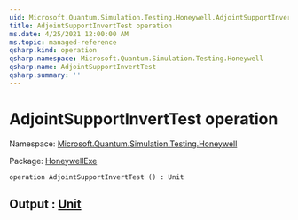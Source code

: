 ```yaml
---
uid: Microsoft.Quantum.Simulation.Testing.Honeywell.AdjointSupportInvertTest
title: AdjointSupportInvertTest operation
ms.date: 4/25/2021 12:00:00 AM
ms.topic: managed-reference
qsharp.kind: operation
qsharp.namespace: Microsoft.Quantum.Simulation.Testing.Honeywell
qsharp.name: AdjointSupportInvertTest
qsharp.summary: ''
---
```


# AdjointSupportInvertTest operation

Namespace: [Microsoft.Quantum.Simulation.Testing.Honeywell](xref:Microsoft.Quantum.Simulation.Testing.Honeywell)

Package: [HoneywellExe](https://nuget.org/packages/HoneywellExe)




```qsharp
operation AdjointSupportInvertTest () : Unit
```


## Output : [Unit](xref:microsoft.quantum.qsharp.valueliterals#unit-literal)

